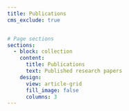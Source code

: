 ```yaml
---
title: Publications
cms_exclude: true


# Page sections
sections:
  - block: collection
    content:
      title: Publications
      text: Published research papers
    design:
      view: article-grid
      fill_image: false
      columns: 3
---
```

